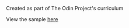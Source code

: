 Created as part of The Odin Project's curriculum

View the sample [here](https://swaroopajit.github.io/sample-dashboard/)
